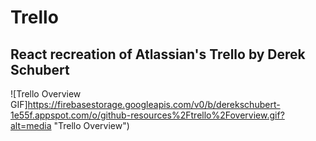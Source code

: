 # Trello
## React recreation of Atlassian's Trello by Derek Schubert

![Trello Overview GIF]https://firebasestorage.googleapis.com/v0/b/derekschubert-1e55f.appspot.com/o/github-resources%2Ftrello%2Foverview.gif?alt=media "Trello Overview")

